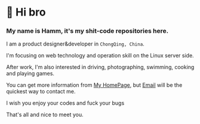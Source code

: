 # 👋 Hi bro

### My name is Hamm, it's my shit-code repositories here.

I am a product designer&developer in ```ChongQing, China```. 

I'm focusing on web technology and operation skill on the Linux server side.

After work, I'm also interested in driving, photographing, swimming, cooking and playing games.

You can get more information from [My HomePage](https://hamm.cn), but [Email](mailto:admin@hamm.cn) will be the quickest way to contact me.

I wish you enjoy your codes and fuck your bugs

That's all and nice to meet you.
